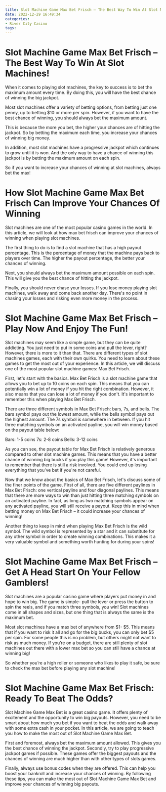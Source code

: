 ```yaml
---
title: Slot Machine Game Max Bet Frisch – The Best Way To Win At Slot Machines!
date: 2022-12-29 16:49:34
categories:
- River City Casino
tags:
---
```



#  Slot Machine Game Max Bet Frisch – The Best Way To Win At Slot Machines!

When it comes to playing slot machines, the key to success is to bet the maximum amount every time. By doing this, you will have the best chance of winning the big jackpot.

Most slot machines offer a variety of betting options, from betting just one penny, up to betting $10 or more per spin. However, if you want to have the best chance of winning, you should always bet the maximum amount.

This is because the more you bet, the higher your chances are of hitting the jackpot. So by betting the maximum each time, you increase your chances of winning big money.

In addition, most slot machines have a progressive jackpot which continues to grow until it is won. And the only way to have a chance of winning this jackpot is by betting the maximum amount on each spin.

So if you want to increase your chances of winning at slot machines, always bet the max!

#  How Slot Machine Game Max Bet Frisch Can Improve Your Chances Of Winning

Slot machines are one of the most popular casino games in the world. In this article, we will look at how max bet frisch can improve your chances of winning when playing slot machines.

The first thing to do is to find a slot machine that has a high payout percentage. This is the percentage of money that the machine pays back to players over time. The higher the payout percentage, the better your chances of winning.

Next, you should always bet the maximum amount possible on each spin. This will give you the best chance of hitting the jackpot.

Finally, you should never chase your losses. If you lose money playing slot machines, walk away and come back another day. There's no point in chasing your losses and risking even more money in the process.

#  Slot Machine Game Max Bet Frisch – Play Now And Enjoy The Fun!

Slot machines may seem like a simple game, but they can be quite addicting. You just need to put in some coins and pull the lever, right? However, there is more to it than that. There are different types of slot machines games, each with their own quirks. You need to learn about these games to get the most out of your experience. In this article, we will discuss one of the most popular slot machine games: Max Bet Frisch.

First, let's start with the basics. Max Bet Frisch is a slot machine game that allows you to bet up to 10 coins on each spin. This means that you can potentially win a lot of money if you hit the right combination. However, it also means that you can lose a lot of money if you don't. It's important to remember this when playing Max Bet Frisch.

There are three different symbols in Max Bet Frisch: bars, 7s, and bells. The bars symbol pays out the lowest amount, while the bells symbol pays out the highest amount. The 7s symbol is somewhere in between. If you hit three matching symbols on an activated payline, you will win money based on the payout table below:

Bars: 1-5 coins
7s: 2-8 coins
Bells: 3-12 coins

As you can see, the payout table for Max Bet Frisch is relatively generous compared to other slot machine games. This means that you have a better chance of winning big bucks if you play this game! However, it's important to remember that there is still a risk involved. You could end up losing everything that you've bet if you're not careful.

Now that we know about the basics of Max Bet Frisch, let's discuss some of the finer points of the game. First of all, there are five different paylines in Max Bet Frisch: one vertical payline and four diagonal paylines. This means that there are more ways to win than just hitting three matching symbols on an activated payline. In fact, as long as two matching symbols appear on any activated payline, you will still receive a payout. Keep this in mind when betting money on Max Bet Frisch – it could increase your chances of winning!

Another thing to keep in mind when playing Max Bet Frisch is the wild symbol. The wild symbol is represented by a star and it can substitute for any other symbol in order to create winning combinations. This makes it a very valuable symbol and something worth hunting for during your spins!

#  Slot Machine Game Max Bet Frisch – Get A Head Start On Your Fellow Gamblers!

Slot machines are a popular casino game where players put money in and hope to win big. The game is simple- pull the lever or press the button to spin the reels, and if you match three symbols, you win! Slot machines come in all shapes and sizes, but one thing that is always the same is the maximum bet.

Most slot machines have a max bet of anywhere from $1- $5. This means that if you want to risk it all and go for the big bucks, you can only bet $5 per spin. For some people this is no problem, but others might not want to risk as much money. If you’re on a budget, there are still plenty of slot machines out there with a lower max bet so you can still have a chance at winning big!

So whether you’re a high roller or someone who likes to play it safe, be sure to check the max bet before playing any slot machine!

#  Slot Machine Game Max Bet Frisch: Ready To Beat The Odds?

Slot Machine Game Max Bet is a great casino game. It offers plenty of excitement and the opportunity to win big payouts. However, you need to be smart about how much you bet if you want to beat the odds and walk away with some extra cash in your pocket. In this article, we are going to teach you how to make the most out of Slot Machine Game Max Bet.

First and foremost, always bet the maximum amount allowed. This gives you the best chance of winning the jackpot. Secondly, try to play progressive jackpot games if possible. These games offer the biggest payouts and the chances of winning are much higher than with other types of slots games.

Finally, always use bonus codes when they are offered. This can help you boost your bankroll and increase your chances of winning. By following these tips, you can make the most out of Slot Machine Game Max Bet and improve your chances of winning big payouts.